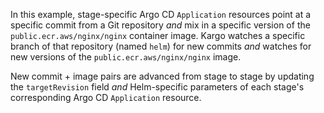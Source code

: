 In this example, stage-specific Argo CD `Application` resources point at a
specific commit from a Git repository _and_ mix in a specific version of the
`public.ecr.aws/nginx/nginx` container image. Kargo watches a specific branch of
that repository (named `helm`) for new commits _and_ watches for new versions of
the `public.ecr.aws/nginx/nginx` image.

New commit + image pairs are advanced from stage to stage by updating the
`targetRevision` field _and_ Helm-specific parameters of each stage's
corresponding Argo CD `Application` resource.

